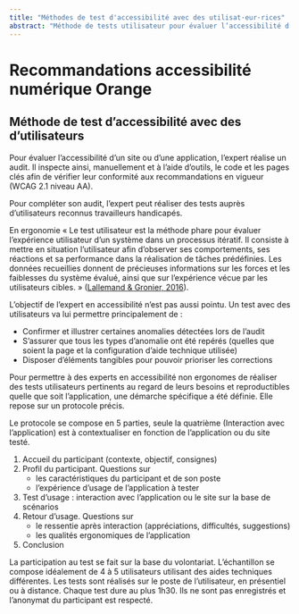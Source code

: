 ```yaml
---
title: "Méthodes de test d'accessibilité avec des utilisat·eur·rices"
abstract: "Méthode de tests utilisateur pour évaluer l’accessibilité d’un site ou d’une application"
---
```


# Recommandations accessibilité numérique Orange

## Méthode de test d’accessibilité avec des d’utilisateurs 
Pour évaluer l’accessibilité d’un site ou d’une application, l’expert réalise un audit. Il inspecte ainsi, manuellement et à l’aide d’outils, le code et les pages clés afin de vérifier leur conformité aux recommandations en vigueur (<abbr>WCAG</abbr> 2.1 niveau AA).  

Pour compléter son audit, l’expert peut réaliser des tests auprès d’utilisateurs reconnus travailleurs handicapés.  

En ergonomie « Le  test  utilisateur  est  la  méthode  phare  pour évaluer  l’expérience  utilisateur  d’un  système dans  un  processus  itératif.  Il  consiste  à  mettre  en  situation  l’utilisateur  afin  d’observer  ses comportements,  ses  réactions  et  sa  performance  dans  la  réalisation  de  tâches  prédéfinies. Les  données  recueillies  donnent  de  précieuses informations  sur  les  forces  et  les  faiblesses du  système  évalué,  ainsi  que  sur  l’expérience vécue par les utilisateurs cibles. » (<a href="http://tecfaetu.unige.ch/etu-maltt/xerneas/jaquiet7/tests_utilisateurs_(Lallemand2016).pdf">Lallemand & Gronier, 2016</a>).  

L’objectif de l’expert en accessibilité n’est pas aussi pointu. Un test avec des utilisateurs va lui permettre principalement de :
- Confirmer et illustrer certaines anomalies détectées lors de l’audit
- S’assurer que tous les types d’anomalie ont été repérés (quelles que soient la page et la configuration d’aide technique utilisée)
- Disposer d’éléments tangibles pour pouvoir prioriser les corrections

Pour permettre à des experts en accessibilité non ergonomes de réaliser des tests utilisateurs pertinents au regard de leurs besoins et reproductibles quelle que soit l’application, une démarche spécifique a été définie. Elle repose sur un protocole précis.  

Le protocole se compose en 5 parties, seule la quatrième (Interaction avec l’application) est à contextualiser en fonction de l’application ou du site testé.  

1.	Accueil du participant (contexte, objectif, consignes)
2.	Profil du participant. Questions sur
    - les caractéristiques du participant et de son poste
    - l’expérience d’usage de l’application à tester 
3.	Test d’usage : interaction avec l’application ou le site  sur la base de scénarios
4.	Retour d’usage. Questions sur
    - le ressentie après interaction (appréciations, difficultés, suggestions) 
    - les qualités ergonomiques de l’application
5.	Conclusion

La participation au test se fait sur la base du volontariat. L’échantillon se compose idéalement de 4 à 5 utilisateurs utilisant des aides techniques différentes. Les tests sont réalisés sur le poste de l’utilisateur, en présentiel ou à distance. Chaque test dure au plus 1h30. Ils ne sont pas enregistrés et l’anonymat du participant est respecté. 
